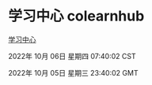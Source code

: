 # 学习中心 colearnhub
[学习中心](http://27.19.32.34:56308/colearnhub/)

2022年 10月 06日 星期四 07:40:02 CST

2022年 10月 05日 星期三 23:40:02 GMT
